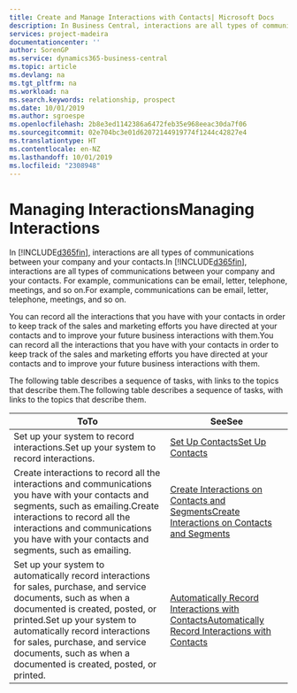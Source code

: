 ```yaml
---
title: Create and Manage Interactions with Contacts| Microsoft Docs
description: In Business Central, interactions are all types of communications between your company and your contacts. For example, communications can be email, letter, telephone, meetings, and so on.
services: project-madeira
documentationcenter: ''
author: SorenGP
ms.service: dynamics365-business-central
ms.topic: article
ms.devlang: na
ms.tgt_pltfrm: na
ms.workload: na
ms.search.keywords: relationship, prospect
ms.date: 10/01/2019
ms.author: sgroespe
ms.openlocfilehash: 2b8e3ed1142386a6472feb35e968eeac30da7f06
ms.sourcegitcommit: 02e704bc3e01d62072144919774f1244c42827e4
ms.translationtype: HT
ms.contentlocale: en-NZ
ms.lasthandoff: 10/01/2019
ms.locfileid: "2308948"
---
```

# <a name="managing-interactions"></a><span data-ttu-id="73d56-104">Managing Interactions</span><span class="sxs-lookup"><span data-stu-id="73d56-104">Managing Interactions</span></span>
<span data-ttu-id="73d56-105">In [!INCLUDE[d365fin](includes/d365fin_md.md)], interactions are all types of communications between your company and your contacts.</span><span class="sxs-lookup"><span data-stu-id="73d56-105">In [!INCLUDE[d365fin](includes/d365fin_md.md)], interactions are all types of communications between your company and your contacts.</span></span> <span data-ttu-id="73d56-106">For example, communications can be email, letter, telephone, meetings, and so on.</span><span class="sxs-lookup"><span data-stu-id="73d56-106">For example, communications can be email, letter, telephone, meetings, and so on.</span></span>

<span data-ttu-id="73d56-107">You can record all the interactions that you have with your contacts in order to keep track of the sales and marketing efforts you have directed at your contacts and to improve your future business interactions with them.</span><span class="sxs-lookup"><span data-stu-id="73d56-107">You can record all the interactions that you have with your contacts in order to keep track of the sales and marketing efforts you have directed at your contacts and to improve your future business interactions with them.</span></span>

<span data-ttu-id="73d56-108">The following table describes a sequence of tasks, with links to the topics that describe them.</span><span class="sxs-lookup"><span data-stu-id="73d56-108">The following table describes a sequence of tasks, with links to the topics that describe them.</span></span>

| <span data-ttu-id="73d56-109">To</span><span class="sxs-lookup"><span data-stu-id="73d56-109">To</span></span> | <span data-ttu-id="73d56-110">See</span><span class="sxs-lookup"><span data-stu-id="73d56-110">See</span></span> |
| --- | --- |
| <span data-ttu-id="73d56-111">Set up your system to record interactions.</span><span class="sxs-lookup"><span data-stu-id="73d56-111">Set up your system to record interactions.</span></span> |[<span data-ttu-id="73d56-112">Set Up Contacts</span><span class="sxs-lookup"><span data-stu-id="73d56-112">Set Up Contacts</span></span>](marketing-setup-contacts.md) |
|<span data-ttu-id="73d56-113">Create interactions to record all the interactions and communications you have with your contacts and segments, such as emailing.</span><span class="sxs-lookup"><span data-stu-id="73d56-113">Create interactions to record all the interactions and communications you have with your contacts and segments, such as emailing.</span></span>|[<span data-ttu-id="73d56-114">Create Interactions on Contacts and Segments</span><span class="sxs-lookup"><span data-stu-id="73d56-114">Create Interactions on Contacts and Segments</span></span>](marketing-how-create-interactions.md)|
|<span data-ttu-id="73d56-115">Set up your system to automatically record interactions for sales, purchase, and service documents, such as when a documented is created, posted, or printed.</span><span class="sxs-lookup"><span data-stu-id="73d56-115">Set up your system to automatically record interactions for sales, purchase, and service documents, such as when a documented is created, posted, or printed.</span></span>|[<span data-ttu-id="73d56-116">Automatically Record Interactions with Contacts</span><span class="sxs-lookup"><span data-stu-id="73d56-116">Automatically Record Interactions with Contacts</span></span>](marketing-auto-record-interactions.md)|
